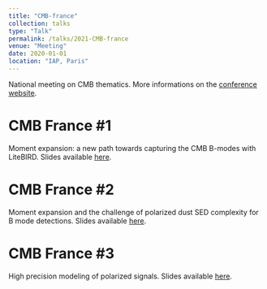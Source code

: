 ```yaml
---
title: "CMB-france"
collection: talks
type: "Talk"
permalink: /talks/2021-CMB-france
venue: "Meeting"
date: 2020-01-01
location: "IAP, Paris"
---
```

National meeting on CMB thematics. More informations on the [conference website](https://cmb-france.cnrs.fr).

CMB France #1
========
Moment expansion: a new path towards capturing the CMB B-modes with LiteBIRD. Slides available [here](https://indico.in2p3.fr/event/24217/timetable/#20210603.detailed).

CMB France #2
========
Moment expansion and the challenge of polarized dust SED complexity for B mode detections. Slides available [here](https://indico.in2p3.fr/event/25032/timetable/#20211116.detailed).

CMB France #3
========
High precision modeling of polarized signals. Slides available [here](https://indico.in2p3.fr/event/27238/timetable/#20220621.detailed).
